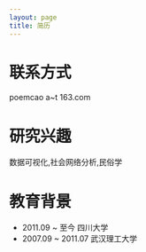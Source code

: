 ```yaml
---
layout: page
title: 简历
---
```


# 联系方式

poemcao a~t 163.com


# 研究兴趣

数据可视化,社会网络分析,民俗学

# 教育背景

- 2011.09 ~ 至今 四川大学
- 2007.09 ~ 2011.07 武汉理工大学

